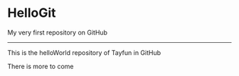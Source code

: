 HelloGit
========

My very first repository on GitHub

-----------
This is the helloWorld repository of Tayfun in GitHub

There is more to come


